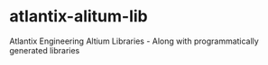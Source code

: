 # atlantix-alitum-lib
Atlantix Engineering Altium Libraries - Along with programmatically generated libraries 
